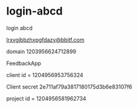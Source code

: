 # login-abcd
login abcd


lrxvgjbbzhxpgfdazy@bbitf.com



domain
1203956624712899


FeedbackApp

client id = 1204956953756324

Client secret
2e711af79a3817180175d3b6e83107f6



project id = 1204956581962734



